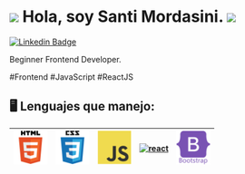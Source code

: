 # <h1><img src="https://c.tenor.com/CigpzapemsoAAAAi/hi-robot.gif" height="90px"> Hola, soy Santi Mordasini. <img src="https://c.tenor.com/oVds8Dvp3hsAAAAi/cursed-dino.gif" height="70px"></h1> 

[![Linkedin Badge](https://img.shields.io/badge/-Santiago%20Mordasini-ffc107?style=flat-square&logo=Linkedin&logoColor=white&link=https://www.linkedin.com/in/santiagomordasini/)](https://www.linkedin.com/in/santiagomordasini/](https://img.shields.io/badge/-Santiago%20Mordasini-ffc107?style=flat-square&logo=Linkedin&logoColor=white&link=https://www.linkedin.com/in/santiagomordasini/)](https://www.linkedin.com/in/santiagomordasini/)) 

Beginner Frontend Developer.

#Frontend #JavaScript #ReactJS




## 🖥️ Lenguajes que manejo:

| [<img src="https://raw.githubusercontent.com/devicons/devicon/master/icons/html5/html5-original-wordmark.svg" alt="html5" width="60" height="60">](https://www.w3.org/html/) | [<img src="https://raw.githubusercontent.com/devicons/devicon/master/icons/css3/css3-original-wordmark.svg" alt="css3" width="60" height="60">](https://www.w3schools.com/css/) | [<img src="https://raw.githubusercontent.com/devicons/devicon/master/icons/javascript/javascript-original.svg" alt="javascript" width="60" height="60">](https://www.w3schools.com/js/)  | [<img src="https://user-images.githubusercontent.com/58083159/154823721-b99c9ecf-9dc2-4f21-a95f-a0ba2ee994f2.png" alt="react" width="60">](https://reactjs.org/) | [<img src="https://raw.githubusercontent.com/devicons/devicon/master/icons/bootstrap/bootstrap-plain-wordmark.svg" alt="bootstrap" width="60" height="60">](https://getbootstrap.com) 
|---|---|---|---|---|



